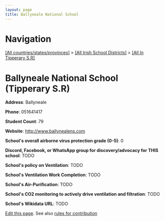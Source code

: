 ```yaml
---
layout: page
title: Ballyneale National School
---
```

# Navigation

[[All countries/states/provinces]](../../..) > [[All Irish School Districts]](../..) > [[All In Tipperary S.R]](..)

# Ballyneale National School (Tipperary S.R)

**Address**: Ballyneale

**Phone**: 051641417

**Student Count**: 79

**Website**: <http://www.ballynealens.com>

**School's overall airborne virus protection grade (0-5)**: 0

**Discord, Facebook, or WhatsApp group for discovery/advocacy for THIS school**: TODO

**School's policy on Ventilation**: TODO

**School's Ventilation Work Completion**: TODO

**School's Air-Purification**: TODO

**School's CO2 monitoring to actively drive ventilation and filtration**: TODO

**School's Wikidata URL**: TODO


[Edit this page](https://github.com/ventilate-schools/Ireland/edit/main/./Tipperary_S.R/Ballyneale_National_School.md). See also [rules for contribution](../../../contribution-rules/)